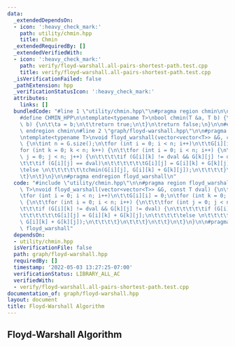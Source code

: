 ```yaml
---
data:
  _extendedDependsOn:
  - icon: ':heavy_check_mark:'
    path: utility/chmin.hpp
    title: Chmin
  _extendedRequiredBy: []
  _extendedVerifiedWith:
  - icon: ':heavy_check_mark:'
    path: verify/floyd-warshall.all-pairs-shortest-path.test.cpp
    title: verify/floyd-warshall.all-pairs-shortest-path.test.cpp
  _isVerificationFailed: false
  _pathExtension: hpp
  _verificationStatusIcon: ':heavy_check_mark:'
  attributes:
    links: []
  bundledCode: "#line 1 \"utility/chmin.hpp\"\n#pragma region chmin\n\n#ifndef CHMIN_HPP\n\
    #define CHMIN_HPP\n\ntemplate<typename T>\nbool chmin(T &a, T b) {\n\tif (a >\
    \ b) {\n\t\ta = b;\n\t\treturn true;\n\t}\n\treturn false;\n}\n\n#endif\n\n#pragma\
    \ endregion chmin\n#line 2 \"graph/floyd-warshall.hpp\"\n\n#pragma region floyd_warshall\n\
    \ntemplate<typename T>\nvoid floyd_warshall(vector<vector<T>> &G, const T dval)\
    \ {\n\tint n = G.size();\n\tfor (int i = 0; i < n; i++)\n\t\tG[i][i] = 0;\n\t\
    for (int k = 0; k < n; k++) {\n\t\tfor (int i = 0; i < n; i++) {\n\t\t\tfor (int\
    \ j = 0; j < n; j++) {\n\t\t\t\tif (G[i][k] != dval && G[k][j] != dval) {\n\t\t\
    \t\t\tif (G[i][j] == dval)\n\t\t\t\t\t\tG[i][j] = G[i][k] + G[k][j];\n\t\t\t\t\
    \telse \n\t\t\t\t\t\tchmin(G[i][j], G[i][k] + G[k][j]);\n\t\t\t\t}\n\t\t\t}\n\t\
    \t}\n\t}\n}\n\n#pragma endregion floyd_warshall\n"
  code: "#include \"utility/chmin.hpp\"\n\n#pragma region floyd_warshall\n\ntemplate<typename\
    \ T>\nvoid floyd_warshall(vector<vector<T>> &G, const T dval) {\n\tint n = G.size();\n\
    \tfor (int i = 0; i < n; i++)\n\t\tG[i][i] = 0;\n\tfor (int k = 0; k < n; k++)\
    \ {\n\t\tfor (int i = 0; i < n; i++) {\n\t\t\tfor (int j = 0; j < n; j++) {\n\t\
    \t\t\tif (G[i][k] != dval && G[k][j] != dval) {\n\t\t\t\t\tif (G[i][j] == dval)\n\
    \t\t\t\t\t\tG[i][j] = G[i][k] + G[k][j];\n\t\t\t\t\telse \n\t\t\t\t\t\tchmin(G[i][j],\
    \ G[i][k] + G[k][j]);\n\t\t\t\t}\n\t\t\t}\n\t\t}\n\t}\n}\n\n#pragma endregion\
    \ floyd_warshall"
  dependsOn:
  - utility/chmin.hpp
  isVerificationFile: false
  path: graph/floyd-warshall.hpp
  requiredBy: []
  timestamp: '2022-05-03 13:27:25-07:00'
  verificationStatus: LIBRARY_ALL_AC
  verifiedWith:
  - verify/floyd-warshall.all-pairs-shortest-path.test.cpp
documentation_of: graph/floyd-warshall.hpp
layout: document
title: Floyd-Warshall Algorithm
---
```


## Floyd-Warshall Algorithm